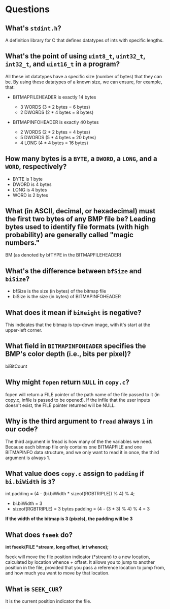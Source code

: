 # Questions

## What's `stdint.h`?

A definition library for C that defines datatypes of ints with specific lengths.

## What's the point of using `uint8_t`, `uint32_t`, `int32_t`, and `uint16_t` in a program?

All these int datatypes have a specific size (number of bytes) that they can be.
By using these datatypes of a known size, we can ensure, for example, that:

* BITMAPFILEHEADER is exactly 14 bytes
  * 3 WORDS (3 * 2 bytes = 6 bytes)
  * 2 DWORDS (2 * 4 bytes = 8 bytes)
    
* BITMAPINFOHEADER is exactly 40 bytes
  * 2 WORDS (2 * 2 bytes = 4 bytes)
  * 5 DWORDS (5 * 4 bytes = 20 bytes)
  * 4 LONG (4 * 4 bytes = 16 bytes)

## How many bytes is a `BYTE`, a `DWORD`, a `LONG`, and a `WORD`, respectively?

* BYTE is 1 byte
* DWORD is 4 bytes
* LONG is 4 bytes
* WORD is 2 bytes

## What (in ASCII, decimal, or hexadecimal) must the first two bytes of any BMP file be? Leading bytes used to identify file formats (with high probability) are generally called "magic numbers."

BM (as denoted by bfTYPE in the BITMAPFILEHEADER)

## What's the difference between `bfSize` and `biSize`?

- bfSize is the size (in bytes) of the bitmap file
- biSize is the size (in bytes) of BITMAPINFOHEADER

## What does it mean if `biHeight` is negative?

This indicates that the bitmap is top-down image, with it's start at the upper-left corner.

## What field in `BITMAPINFOHEADER` specifies the BMP's color depth (i.e., bits per pixel)?

biBitCount

## Why might `fopen` return `NULL` in `copy.c`?

fopen will return a FILE pointer of the path name of the file passed to it (in copy.c, infile is passed to be opened). If the infile that the user inputs doesn't exist, the FILE pointer returned will be NULL.

## Why is the third argument to `fread` always `1` in our code?

The third argument in fread is how many of the the variables we need. Because each bitmap file only contains one BITMAPFILE and one BITMAPINFO data structure, and we only want to read it in once, the third argument is always 1.

## What value does `copy.c` assign to `padding` if `bi.biWidth` is `3`?

int padding = (4 - (bi.biWidth * sizeof(RGBTRIPLE)) % 4) % 4;
- bi.biWidth = 3
- sizeof(RGBTRIPLE) = 3 bytes 
padding = (4 - (3 * 3) % 4) % 4 = 3

__If the width of the bitmap is 3 (pixels), the padding will be 3__

## What does `fseek` do?

__int fseek(FILE \*stream, long offset, int whence);__

fseek will move the file position indicator (\*stream) to a new location, calculated by location whence + offset. It allows you to jump to another position in the file, provided that you pass a reference location to jump from, and how much you want to move by that location.

## What is `SEEK_CUR`?

It is the current position indicator the file.
